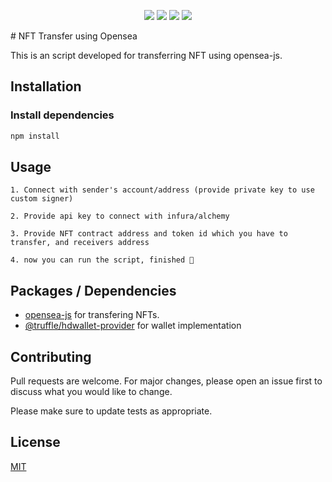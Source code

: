 <p align="center">
<a href="https://github.com/DEREK-DEV-AFK/NFT_Transfer_Opensea/issues" alt="Contributors">
        <img src="https://img.shields.io/github/issues/DEREK-DEV-AFK/NFT_Transfer_Opensea" /></a>
<a href="https://github.com/DEREK-DEV-AFK/NFT_Transfer_Opensea" alt="Contributors">
        <img src="https://img.shields.io/github/forks/DEREK-DEV-AFK/NFT_Transfer_Opensea" /></a>
<a href="https://github.com/DEREK-DEV-AFK/NFT_Transfer_Opensea" alt="Contributors">
        <img src="https://img.shields.io/github/stars/DEREK-DEV-AFK/NFT_Transfer_Opensea" /></a> 
<a href="https://github.com/DEREK-DEV-AFK/NFT_Transfer_Opensea/issues" alt="Contributors">
        <img src="https://img.shields.io/github/license/DEREK-DEV-AFK/NFT_Transfer_Opensea" /></a>  
</p>  
# NFT Transfer using Opensea

This is an script developed for transferring NFT using opensea-js.

## Installation

###  Install dependencies 
```bash
npm install
```

## Usage

```
1. Connect with sender's account/address (provide private key to use custom signer)

2. Provide api key to connect with infura/alchemy

3. Provide NFT contract address and token id which you have to transfer, and receivers address

4. now you can run the script, finished 🎉
```
## Packages / Dependencies
- [opensea-js](https://www.npmjs.com/package/opensea-js) for transfering NFTs.
- [@truffle/hdwallet-provider](https://www.npmjs.com/package/@truffle/hdwallet-provider) for wallet implementation

## Contributing
Pull requests are welcome. For major changes, please open an issue first to discuss what you would like to change.

Please make sure to update tests as appropriate.

## License
[MIT](https://choosealicense.com/licenses/mit/)